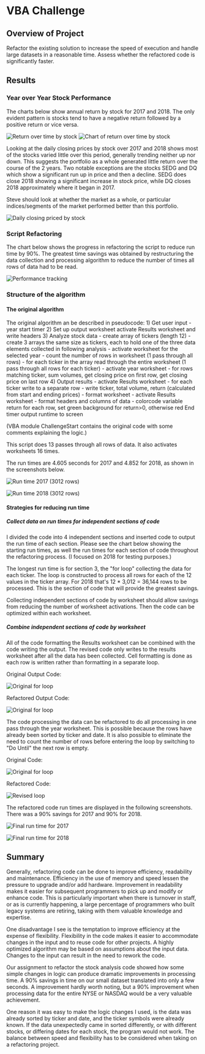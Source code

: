 # VBA Challenge
## Overview of Project

Refactor the existing solution to increase the speed of execution and handle large datasets in a reasonable time. Assess whether the refactored code is significantly faster.

## Results

### Year over Year Stock Performance

The charts below show annual return by stock for 2017 and 2018. The only evident pattern is stocks tend to have a negative return followed by a positive return or vice versa. 

![Return over time by stock](Resources/Return_over_time_by_stock.PNG) ![Chart of return over time by stock](Resources/chart_return_over_time_by_stock.PNG)

Looking at the daily closing prices by stock over 2017 and 2018 shows most of the stocks varied little over this period, generally trending neither up nor down. This suggests the portfolio as a whole generated little return over the course of the 2 years. Two notable exceptions are the stocks SEDG and DQ which show a significant run up in price and then a decline. SEDG does close 2018 showing a significant increase in stock price, while DQ closes 2018 approximately where it began in 2017.

Steve should look at whether the market as a whole, or particular indices/segments of the market performed better than this portfolio.

![Daily closing priced by stock](Resources/chart_daily_closing_prices_by_stock.PNG)

### Script Refactoring
The chart below shows the progress in refactoring the script to reduce run time by 90%. The greatest time savings was obtained by restructuring the data collection and processing algorithm to reduce the number of times all rows of data had to be read.

![Performance tracking](Resources/track-performance.PNG)

### Structure of the algorithm

#### The original algorithm

The original algorithm an be described in pseudocode:
    1) Get user input - year
        start timer
    2) Set up output worksheet
        activate Results worksheet and write headers
    3) Analyze stock data
        - create array of tickers (length 12)
        - create 3 arrays the same size as tickers, each to hold one of the three
          data elements collected in following analysis 
        - activate worksheet for the selected year
        - count the number of rows in worksheet (1 pass through all rows)
        - for each ticker in the array read through the entire worksheet (1 pass
          through all rows for each ticker)
            - activate year worksheet
            - for rows matching ticker, sum volumes, get closing price on first row,
              get closing price on last row
    4) Output results
        - activate Results worksheet
        - for each ticker write to a separate row
            - write ticker, total volume, return (calculated from start and ending
              prices)
        - format worksheet
            - activate Results worksheet
            - format headers and columns of data
            - colorcode variable return
                for each row, set green background for return>0, otherwise red
    End timer
    output runtime to screen
                     
(VBA module ChallengeStart contains the original code with some comments explaining the logic.)

This script does 13 passes through all rows of data. It also activates worksheets 16 times. 

The run times are 4.605 seconds for 2017 and 4.852 for 2018, as shown in the screenshots below. 

![Run time 2017](Resources/2017-Start.png) (3012 rows)

![Run time 2018](Resources/2018-Start.png) (3012 rows)

#### Strategies for reducing run time

##### Collect data on run times for independent sections of code

I divided the code into 4 independent sections and inserted code to output the run time of each section. Please see the chart below showing the starting run times, as well the run times for each section of code throughout the refactoring process. (I focused on 2018 for testing purposes.) 

The longest run time is for section 3, the "for loop" collecting the data for each ticker. The loop is constructed to process all rows for each of the 12 values in the ticker array. For 2018 that's 12 * 3,012 = 36,144 rows to be processed. This is the section of code that will provide the greatest savings.

Collecting independent sections of code by worksheet should allow savings from reducing the number of worksheet activations. Then the code can be optimized within each worksheet.

##### Combine independent sections of code by worksheet
All of the code formatting the Results worksheet can be combined with the code writing the output. The revised code only writes to the results worksheet after all the data has been collected. Cell formatting is done as each row is written rather than formatting in a separate loop. 

Original Output Code:

![Original for loop](Resources/original-output-code.PNG)

Refactored Output Code:

![Original for loop](Resources/combining_writing_formatting.PNG)

The code processing the data can be refactored to do all processing in one pass through the year worksheet. This is possible because the rows have already been sorted by ticker and date. It is also possible to eliminate the need to count the number of rows before entering the loop by switching to "Do Until" the next row is empty. 

Original Code:

![Original for loop](Resources/original_for_loop.PNG)

Refactored Code:

![Revised loop](Resources/refactored_loop.PNG)

The refactored code run times are displayed in the following screenshots. There was a 90% savings for 2017 and 90% for 2018.

![Final run time for 2017](Resources/final-time-2017.PNG)

![Final run time for 2018](Resources/final-time-2018.PNG)

## Summary

Generally, refactoring code can be done to improve efficiency, readability and maintenance. Efficiency in the use of memory and speed lessen the pressure to upgrade and/or add hardware. Improvement in readability makes it easier for subsequent programmers to pick up and modify or enhance code. This is particularly important when there is turnover in staff, or as is currently happening, a large percentage of programmers who built legacy systems are retiring, taking with them valuable knowledge and expertise. 

One disadvantage I see is the temptation to improve efficiency at the expense of flexibility. Flexibility in the code makes it easier to accommodate changes in the input and to reuse code for other projects. A highly optimized algorithm may be based on assumptions about the input data. Changes to the input can result in the need to rework the code.

Our assignment to refactor the stock analysis code showed how some simple changes in logic can produce dramatic improvements in processing time. A 90% savings in time on our small dataset translated into only a few seconds. A improvement hardly worth noting, but a 90% improvement when processing data for the entire NYSE or NASDAQ would be a very valuable achievement.

One reason it was easy to make the logic changes I used, is the data was already sorted by ticker and date, and the ticker symbols were already known. If the data unexpectedly came in sorted differently, or with different stocks, or differing dates for each stock, the program would not work. The balance between speed and flexibility has to be considered when taking on a refactoring project.